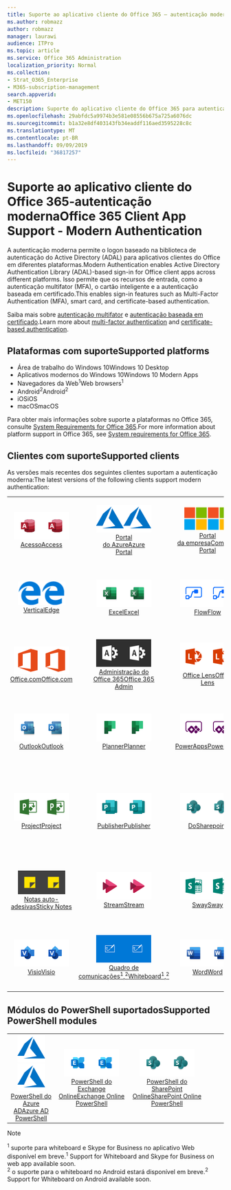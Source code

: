 ```yaml
---
title: Suporte ao aplicativo cliente do Office 365 — autenticação moderna
ms.author: robmazz
author: robmazz
manager: laurawi
audience: ITPro
ms.topic: article
ms.service: Office 365 Administration
localization_priority: Normal
ms.collection:
- Strat_O365_Enterprise
- M365-subscription-management
search.appverid:
- MET150
description: Suporte do aplicativo cliente do Office 365 para autenticação moderna.
ms.openlocfilehash: 29abfdc5a9974b3e581e08556b675a725a6076dc
ms.sourcegitcommit: b1a32e8df403143fb34eaddf116aed3595228c8c
ms.translationtype: MT
ms.contentlocale: pt-BR
ms.lasthandoff: 09/09/2019
ms.locfileid: "36817257"
---
```

# <a name="office-365-client-app-support---modern-authentication"></a><span data-ttu-id="7e78e-103">Suporte ao aplicativo cliente do Office 365-autenticação moderna</span><span class="sxs-lookup"><span data-stu-id="7e78e-103">Office 365 Client App Support - Modern Authentication</span></span>

<span data-ttu-id="7e78e-104">A autenticação moderna permite o logon baseado na biblioteca de autenticação do Active Directory (ADAL) para aplicativos clientes do Office em diferentes plataformas.</span><span class="sxs-lookup"><span data-stu-id="7e78e-104">Modern Authentication enables Active Directory Authentication Library (ADAL)-based sign-in for Office client apps across different platforms.</span></span> <span data-ttu-id="7e78e-105">Isso permite que os recursos de entrada, como a autenticação multifator (MFA), o cartão inteligente e a autenticação baseada em certificado.</span><span class="sxs-lookup"><span data-stu-id="7e78e-105">This enables sign-in features such as Multi-Factor Authentication (MFA), smart card, and certificate-based authentication.</span></span>

<span data-ttu-id="7e78e-106">Saiba mais sobre [autenticação multifator](https://docs.microsoft.com/azure/active-directory/authentication/multi-factor-authentication) e [autenticação baseada em certificado](https://docs.microsoft.com/azure/active-directory/active-directory-certificate-based-authentication-get-started).</span><span class="sxs-lookup"><span data-stu-id="7e78e-106">Learn more about [multi-factor authentication](https://docs.microsoft.com/azure/active-directory/authentication/multi-factor-authentication) and [certificate-based authentication](https://docs.microsoft.com/azure/active-directory/active-directory-certificate-based-authentication-get-started).</span></span>

## <a name="supported-platforms"></a><span data-ttu-id="7e78e-107">Plataformas com suporte</span><span class="sxs-lookup"><span data-stu-id="7e78e-107">Supported platforms</span></span>

 - <span data-ttu-id="7e78e-108">Área de trabalho do Windows 10</span><span class="sxs-lookup"><span data-stu-id="7e78e-108">Windows 10 Desktop</span></span>
 - <span data-ttu-id="7e78e-109">Aplicativos modernos do Windows 10</span><span class="sxs-lookup"><span data-stu-id="7e78e-109">Windows 10 Modern Apps</span></span>
 - <span data-ttu-id="7e78e-110">Navegadores da Web<sup>1</sup></span><span class="sxs-lookup"><span data-stu-id="7e78e-110">Web browsers<sup>1</sup></span></span>
 - <span data-ttu-id="7e78e-111">Android<sup>2</sup></span><span class="sxs-lookup"><span data-stu-id="7e78e-111">Android<sup>2</sup></span></span>
 - <span data-ttu-id="7e78e-112">iOS</span><span class="sxs-lookup"><span data-stu-id="7e78e-112">iOS</span></span>
 - <span data-ttu-id="7e78e-113">macOS</span><span class="sxs-lookup"><span data-stu-id="7e78e-113">macOS</span></span>

<span data-ttu-id="7e78e-114">Para obter mais informações sobre suporte a plataformas no Office 365, consulte [System Requirements for Office 365](https://products.office.com/office-system-requirements).</span><span class="sxs-lookup"><span data-stu-id="7e78e-114">For more information about platform support in Office 365, see [System requirements for Office 365](https://products.office.com/office-system-requirements).</span></span>

## <a name="supported-clients"></a><span data-ttu-id="7e78e-115">Clientes com suporte</span><span class="sxs-lookup"><span data-stu-id="7e78e-115">Supported clients</span></span>

<span data-ttu-id="7e78e-116">As versões mais recentes dos seguintes clientes suportam a autenticação moderna:</span><span class="sxs-lookup"><span data-stu-id="7e78e-116">The latest versions of the following clients support modern authentication:</span></span>

| | | | | | |
|:---:|:---:|:---:|:---:|:---:|:---:|
| <span data-ttu-id="7e78e-117">![Ícone do Access](media/o365-access-64x64.png)</span><span class="sxs-lookup"><span data-stu-id="7e78e-117">![Access icon](media/o365-access-64x64.png)</span></span> <br> [<span data-ttu-id="7e78e-118">Acesso</span><span class="sxs-lookup"><span data-stu-id="7e78e-118">Access</span></span>](https://products.office.com/access) | <span data-ttu-id="7e78e-119">![Ícone do Azure](media/o365-azure-64x64.png)</span><span class="sxs-lookup"><span data-stu-id="7e78e-119">![Azure icon](media/o365-azure-64x64.png)</span></span> <br> [<span data-ttu-id="7e78e-120">Portal <br> do Azure</span><span class="sxs-lookup"><span data-stu-id="7e78e-120">Azure <br> Portal </span></span>](https://azure.microsoft.com/features/azure-portal/) | <span data-ttu-id="7e78e-121">![Ícone do portal da empresa](media/o365-microsoft-64x64.png)</span><span class="sxs-lookup"><span data-stu-id="7e78e-121">![Company portal icon](media/o365-microsoft-64x64.png)</span></span> <br> [<span data-ttu-id="7e78e-122">Portal <br> da empresa</span><span class="sxs-lookup"><span data-stu-id="7e78e-122">Company <br> Portal </span></span>](https://docs.microsoft.com/intune-user-help/sign-in-to-the-company-portal) | <span data-ttu-id="7e78e-123">![Ícone do Delve](media/o365-delve-64x64.png)</span><span class="sxs-lookup"><span data-stu-id="7e78e-123">![Delve icon](media/o365-delve-64x64.png)</span></span> <br> [<span data-ttu-id="7e78e-124">Delve</span><span class="sxs-lookup"><span data-stu-id="7e78e-124">Delve</span></span>](https://products.office.com/business/intelligent-search) | <span data-ttu-id="7e78e-125">![Ícone do Dynamics 365](media/o365-dynamics365-64x64.png)</span><span class="sxs-lookup"><span data-stu-id="7e78e-125">![Dynamics 365 icon](media/o365-dynamics365-64x64.png)</span></span> <br> [<span data-ttu-id="7e78e-126">Dynamics 365</span><span class="sxs-lookup"><span data-stu-id="7e78e-126">Dynamics 365</span></span>](https://dynamics.microsoft.com) 
| <span data-ttu-id="7e78e-127">![Ícone de borda](media/o365-edge-64x64.png)</span><span class="sxs-lookup"><span data-stu-id="7e78e-127">![Edge icon](media/o365-edge-64x64.png)</span></span> <br> [<span data-ttu-id="7e78e-128">Vertical</span><span class="sxs-lookup"><span data-stu-id="7e78e-128">Edge</span></span>](https://www.microsoft.com/windows/microsoft-edge) | <span data-ttu-id="7e78e-129">![Ícone do Excel](media/o365-excel-64x64.png)</span><span class="sxs-lookup"><span data-stu-id="7e78e-129">![Excel icon](media/o365-excel-64x64.png)</span></span> <br> [<span data-ttu-id="7e78e-130">Excel</span><span class="sxs-lookup"><span data-stu-id="7e78e-130">Excel</span></span>](https://products.office.com/excel) | <span data-ttu-id="7e78e-131">![Ícone de fluxo](media/o365-flow-64x64.png)</span><span class="sxs-lookup"><span data-stu-id="7e78e-131">![Flow icon](media/o365-flow-64x64.png)</span></span> <br> [<span data-ttu-id="7e78e-132">Flow</span><span class="sxs-lookup"><span data-stu-id="7e78e-132">Flow</span></span>](https://flow.microsoft.com) | <span data-ttu-id="7e78e-133">![Ícone de formulários](media/o365-forms-64x64.png)</span><span class="sxs-lookup"><span data-stu-id="7e78e-133">![Forms icon](media/o365-forms-64x64.png)</span></span> <br> [<span data-ttu-id="7e78e-134">Forms</span><span class="sxs-lookup"><span data-stu-id="7e78e-134">Forms</span></span>](https://flow.microsoft.com/connectors/shared_microsoftforms/microsoft-forms/) | <span data-ttu-id="7e78e-135">![Ícone de Kaizala](media/o365-kaizala-64x64.png)</span><span class="sxs-lookup"><span data-stu-id="7e78e-135">![Kaizala icon](media/o365-kaizala-64x64.png)</span></span> <br> [<span data-ttu-id="7e78e-136">Kaizala</span><span class="sxs-lookup"><span data-stu-id="7e78e-136">Kaizala</span></span>](https://products.office.com/en/business/microsoft-kaizala) 
| <span data-ttu-id="7e78e-137">![Ícone de Office.com](media/o365-office-64x64.png)</span><span class="sxs-lookup"><span data-stu-id="7e78e-137">![Office.com icon](media/o365-office-64x64.png)</span></span> <br> [<span data-ttu-id="7e78e-138">Office.com</span><span class="sxs-lookup"><span data-stu-id="7e78e-138">Office.com</span></span>](https://www.office.com/) | <span data-ttu-id="7e78e-139">![Ícone de administração do Office 365](media/o365-o365admin-64x64.png)</span><span class="sxs-lookup"><span data-stu-id="7e78e-139">![Office 365 Admin icon](media/o365-o365admin-64x64.png)</span></span> <br> [<span data-ttu-id="7e78e-140">Administração do <br> Office 365</span><span class="sxs-lookup"><span data-stu-id="7e78e-140">Office 365 <br> Admin</span></span>](https://products.office.com/business/manage-office-365-admin-app) | <span data-ttu-id="7e78e-141">![Ícone de lente](media/o365-lens-64x64.png)</span><span class="sxs-lookup"><span data-stu-id="7e78e-141">![Lens icon](media/o365-lens-64x64.png)</span></span> <br> [<span data-ttu-id="7e78e-142">Office Lens</span><span class="sxs-lookup"><span data-stu-id="7e78e-142">Office Lens</span></span>](https://www.microsoft.com/p/office-lens/9wzdncrfj3t8?activetab=pivot%3Aoverviewtab) | <span data-ttu-id="7e78e-143">![Ícone do OneDrive for Business](media/o365-OneDrive-64x64.png)</span><span class="sxs-lookup"><span data-stu-id="7e78e-143">![OneDrive for Business icon](media/o365-OneDrive-64x64.png)</span></span> <br> [<span data-ttu-id="7e78e-144">OneDrive</span><span class="sxs-lookup"><span data-stu-id="7e78e-144">OneDrive</span></span>](https://products.office.com/onedrive-for-business/online-cloud-storage) |  <span data-ttu-id="7e78e-145">![Ícone do OneNote](media/o365-OneNote-64x64.png)</span><span class="sxs-lookup"><span data-stu-id="7e78e-145">![OneNote icon](media/o365-OneNote-64x64.png)</span></span> <br> [<span data-ttu-id="7e78e-146">OneNote</span><span class="sxs-lookup"><span data-stu-id="7e78e-146">OneNote</span></span>](https://products.office.com/onenote) 
| <span data-ttu-id="7e78e-147">![Ícone do Outlook](media/o365-outlook-64x64.png)</span><span class="sxs-lookup"><span data-stu-id="7e78e-147">![Outlook icon](media/o365-outlook-64x64.png)</span></span> <br> [<span data-ttu-id="7e78e-148">Outlook</span><span class="sxs-lookup"><span data-stu-id="7e78e-148">Outlook</span></span>](https://products.office.com/outlook) | <span data-ttu-id="7e78e-149">![Ícone do Planner](media/o365-planner-64x64.png)</span><span class="sxs-lookup"><span data-stu-id="7e78e-149">![Planner icon](media/o365-planner-64x64.png)</span></span> <br> [<span data-ttu-id="7e78e-150">Planner</span><span class="sxs-lookup"><span data-stu-id="7e78e-150">Planner</span></span>](https://products.office.com/business/task-management-software) | <span data-ttu-id="7e78e-151">![Ícone do PowerApps](media/o365-powerapps-64x64.png)</span><span class="sxs-lookup"><span data-stu-id="7e78e-151">![PowerApps icon](media/o365-powerapps-64x64.png)</span></span> <br> [<span data-ttu-id="7e78e-152">PowerApps</span><span class="sxs-lookup"><span data-stu-id="7e78e-152">PowerApps </span></span>](https://powerapps.microsoft.com) | <span data-ttu-id="7e78e-153">![Ícone do PowerBI](media/o365-powerbi-64x64.png)</span><span class="sxs-lookup"><span data-stu-id="7e78e-153">![PowerBI icon](media/o365-powerbi-64x64.png)</span></span> <br> [<span data-ttu-id="7e78e-154">Power BI</span><span class="sxs-lookup"><span data-stu-id="7e78e-154">Power BI</span></span>](https://powerbi.microsoft.com)| <span data-ttu-id="7e78e-155">![Ícone do PowerPoint](media/o365-powerpoint-64x64.png)</span><span class="sxs-lookup"><span data-stu-id="7e78e-155">![PowerPoint icon](media/o365-powerpoint-64x64.png)</span></span> <br> [<span data-ttu-id="7e78e-156">PowerPoint</span><span class="sxs-lookup"><span data-stu-id="7e78e-156">PowerPoint</span></span>](https://products.office.com/powerpoint) 
| <span data-ttu-id="7e78e-157">![Ícone de projeto](media/o365-project-64x64.png)</span><span class="sxs-lookup"><span data-stu-id="7e78e-157">![Project icon](media/o365-project-64x64.png)</span></span> <br> [<span data-ttu-id="7e78e-158">Project</span><span class="sxs-lookup"><span data-stu-id="7e78e-158">Project</span></span>](https://products.office.com/project) | <span data-ttu-id="7e78e-159">![Ícone do Publisher](media/o365-publisher-64x64.png)</span><span class="sxs-lookup"><span data-stu-id="7e78e-159">![Publisher icon](media/o365-publisher-64x64.png)</span></span> <br> [<span data-ttu-id="7e78e-160">Publisher</span><span class="sxs-lookup"><span data-stu-id="7e78e-160">Publisher</span></span>](https://products.office.com/publisher) | <span data-ttu-id="7e78e-161">![Ícone do SharePoint](media/o365-sharepoint-64x64.png)</span><span class="sxs-lookup"><span data-stu-id="7e78e-161">![SharePoint icon](media/o365-sharepoint-64x64.png)</span></span> <br> [<span data-ttu-id="7e78e-162">Do</span><span class="sxs-lookup"><span data-stu-id="7e78e-162">Sharepoint</span></span>](https://products.office.com/sharepoint) | <span data-ttu-id="7e78e-163">![Ícone do Skype for Business](media/o365-skypeforbusiness-64x64.png)</span><span class="sxs-lookup"><span data-stu-id="7e78e-163">![Skype for Business icon](media/o365-skypeforbusiness-64x64.png)</span></span> <br> [<span data-ttu-id="7e78e-164">Skype for <br> Business<sup>1</sup></span><span class="sxs-lookup"><span data-stu-id="7e78e-164">Skype for <br> Business<sup>1</sup></span></span>](https://www.skype.com/business/) | <span data-ttu-id="7e78e-165">![Ícone de StaffHub](media/o365-staffhub-64x64.png)</span><span class="sxs-lookup"><span data-stu-id="7e78e-165">![StaffHub icon](media/o365-staffhub-64x64.png)</span></span> <br> [<span data-ttu-id="7e78e-166">StaffHub</span><span class="sxs-lookup"><span data-stu-id="7e78e-166">StaffHub</span></span>](https://products.office.com/microsoft-staffhub/staff-scheduling-software)
| <span data-ttu-id="7e78e-167">![Ícone de notas auto-adesivas](media/o365-stickynotes-64x64.png)</span><span class="sxs-lookup"><span data-stu-id="7e78e-167">![Sticky Notes icon](media/o365-stickynotes-64x64.png)</span></span> <br> [<span data-ttu-id="7e78e-168">Notas auto-adesivas</span><span class="sxs-lookup"><span data-stu-id="7e78e-168">Sticky Notes</span></span>](https://www.microsoft.com/p/microsoft-sticky-notes/9nblggh4qghw) | <span data-ttu-id="7e78e-169">![Ícone de fluxo](media/o365-stream-64x64.png)</span><span class="sxs-lookup"><span data-stu-id="7e78e-169">![Stream icon](media/o365-stream-64x64.png)</span></span> <br> [<span data-ttu-id="7e78e-170">Stream</span><span class="sxs-lookup"><span data-stu-id="7e78e-170">Stream</span></span>](https://stream.microsoft.com) | <span data-ttu-id="7e78e-171">![Ícone de Sway](media/o365-sway-64x64.png)</span><span class="sxs-lookup"><span data-stu-id="7e78e-171">![Sway icon](media/o365-sway-64x64.png)</span></span> <br> [<span data-ttu-id="7e78e-172">Sway</span><span class="sxs-lookup"><span data-stu-id="7e78e-172">Sway</span></span>](https://sway.com) | <span data-ttu-id="7e78e-173">![Ícone do teams](media/o365-teams-64x64.png)</span><span class="sxs-lookup"><span data-stu-id="7e78e-173">![Teams icon](media/o365-teams-64x64.png)</span></span> <br> [<span data-ttu-id="7e78e-174">Teams</span><span class="sxs-lookup"><span data-stu-id="7e78e-174">Teams</span></span>](https://products.office.com/microsoft-teams/group-chat-software) | <span data-ttu-id="7e78e-175">![Ícone de tarefas pendentes](media/o365-todo-64x64.png)</span><span class="sxs-lookup"><span data-stu-id="7e78e-175">![To Do icon](media/o365-todo-64x64.png)</span></span> <br> [<span data-ttu-id="7e78e-176">Para fazer</span><span class="sxs-lookup"><span data-stu-id="7e78e-176">To Do</span></span>](https://todo.microsoft.com) 
| <span data-ttu-id="7e78e-177">![Ícone do Visio](media/o365-visio-64x64.png)</span><span class="sxs-lookup"><span data-stu-id="7e78e-177">![Visio icon](media/o365-visio-64x64.png)</span></span> <br> [<span data-ttu-id="7e78e-178">Visio</span><span class="sxs-lookup"><span data-stu-id="7e78e-178">Visio</span></span>](https://products.office.com/visio/flowchart-software) | <span data-ttu-id="7e78e-179">![Ícone de quadro de comunicações](media/o365-whiteboard-64x64.png)</span><span class="sxs-lookup"><span data-stu-id="7e78e-179">![Whiteboard icon](media/o365-whiteboard-64x64.png)</span></span> <br> [<span data-ttu-id="7e78e-180">Quadro de comunicações<sup>1</sup>,<sup>2</sup></span><span class="sxs-lookup"><span data-stu-id="7e78e-180">Whiteboard<sup>1</sup>,<sup>2</sup></span></span>](https://whiteboard.microsoft.com/) | <span data-ttu-id="7e78e-181">![Ícone do Word](media/o365-word-64x64.png)</span><span class="sxs-lookup"><span data-stu-id="7e78e-181">![Word icon](media/o365-word-64x64.png)</span></span> <br> [<span data-ttu-id="7e78e-182">Word</span><span class="sxs-lookup"><span data-stu-id="7e78e-182">Word</span></span>](https://products.office.com/word) | <span data-ttu-id="7e78e-183">![Ícone do Yammer](media/o365-yammer-64x64.png)</span><span class="sxs-lookup"><span data-stu-id="7e78e-183">![Yammer icon](media/o365-yammer-64x64.png)</span></span> <br> [<span data-ttu-id="7e78e-184">Yammer</span><span class="sxs-lookup"><span data-stu-id="7e78e-184">Yammer</span></span>](https://products.office.com/yammer/yammer-overview) | <span data-ttu-id="7e78e-185">![Ícone do Yammer](media/o365-yammer-64x64.png)</span><span class="sxs-lookup"><span data-stu-id="7e78e-185">![Yammer icon](media/o365-yammer-64x64.png)</span></span> <br> [<span data-ttu-id="7e78e-186">Notificador do Yammer <br></span><span class="sxs-lookup"><span data-stu-id="7e78e-186">Yammer <br> Notifier</span></span>](https://products.office.com/yammer/yammer-overview) |  |

## <a name="supported-powershell-modules"></a><span data-ttu-id="7e78e-187">Módulos do PowerShell suportados</span><span class="sxs-lookup"><span data-stu-id="7e78e-187">Supported PowerShell modules</span></span>

| | | | | | |
|:---:|:---:|:---:|:---:|:---:|:---:|
| <span data-ttu-id="7e78e-188">![Ícone do Azure](media/o365-azure-64x64.png)</span><span class="sxs-lookup"><span data-stu-id="7e78e-188">![Azure icon](media/o365-azure-64x64.png)</span></span> <br> [<span data-ttu-id="7e78e-189">PowerShell do <br> Azure AD</span><span class="sxs-lookup"><span data-stu-id="7e78e-189">Azure AD <br> PowerShell</span></span>](https://docs.microsoft.com/powershell/azure/active-directory/overview?view=azureadps-2.0) | <span data-ttu-id="7e78e-190">![Ícone do Exchange](media/o365-exchange-64x64.png)</span><span class="sxs-lookup"><span data-stu-id="7e78e-190">![Exchange icon](media/o365-exchange-64x64.png)</span></span> <br> [<span data-ttu-id="7e78e-191">PowerShell do <br> Exchange Online</span><span class="sxs-lookup"><span data-stu-id="7e78e-191">Exchange Online <br> PowerShell</span></span>](https://docs.microsoft.com/powershell/exchange/exchange-online/exchange-online-powershell?view=exchange-ps) | <span data-ttu-id="7e78e-192">![Ícone do SharePoint](media/o365-sharepoint-64x64.png)</span><span class="sxs-lookup"><span data-stu-id="7e78e-192">![SharePoint icon](media/o365-sharepoint-64x64.png)</span></span> <br> [<span data-ttu-id="7e78e-193">PowerShell do <br> SharePoint Online</span><span class="sxs-lookup"><span data-stu-id="7e78e-193">SharePoint Online <br> PowerShell</span></span>](https://docs.microsoft.com/sharepoint/manage-team-and-communication-sites-in-powershell)

> [!NOTE]
> <span data-ttu-id="7e78e-194"><sup>1</sup> suporte para whiteboard e Skype for Business no aplicativo Web disponível em breve.</span><span class="sxs-lookup"><span data-stu-id="7e78e-194"><sup>1</sup> Support for Whiteboard and Skype for Business on web app available soon.</span></span> <br>
> <span data-ttu-id="7e78e-195"><sup>2</sup> o suporte para o whiteboard no Android estará disponível em breve.</span><span class="sxs-lookup"><span data-stu-id="7e78e-195"><sup>2</sup> Support for Whiteboard on Android available soon.</span></span>
